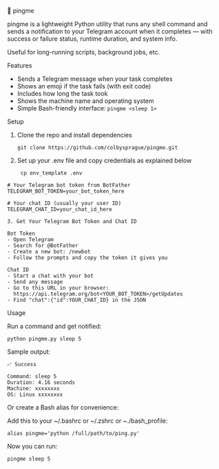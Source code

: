 📍 pingme

pingme is a lightweight Python utility that runs any shell command and sends a notification to your Telegram account when it completes — with success or failure status, runtime duration, and system info.

Useful for long-running scripts, background jobs, etc. 

Features

- Sends a Telegram message when your task completes
- Shows an emoji if the task fails (with exit code)
- Includes how long the task took
- Shows the machine name and operating system
- Simple Bash-friendly interface: ```pingme <sleep 1>```

Setup

1. Clone the repo and install dependencies

   ```git clone https://github.com/colbysprague/pingme.git```

2. Set up your .env file and copy credentials as explained below

   ``` cp env_template .env```
```
# Your Telegram bot token from BotFather
TELEGRAM_BOT_TOKEN=your_bot_token_here

# Your chat ID (usually your user ID)
TELEGRAM_CHAT_ID=your_chat_id_here

3. Get Your Telegram Bot Token and Chat ID

Bot Token
- Open Telegram
- Search for @BotFather
- Create a new bot: /newbot
- Follow the prompts and copy the token it gives you

Chat ID
- Start a chat with your bot
- Send any message
- Go to this URL in your browser:  
  https://api.telegram.org/bot<YOUR_BOT_TOKEN>/getUpdates
- Find "chat":{"id":YOUR_CHAT_ID} in the JSON

```

Usage

Run a command and get notified:

```python pingme.py sleep 5``` 

Sample output: 

```
✅ Success

Command: sleep 5
Duration: 4.16 seconds
Machine: xxxxxxxx
OS: Linux xxxxxxxx
```

Or create a Bash alias for convenience:

Add this to your ~/.bashrc or ~/.zshrc or ~./bash_profile:

```alias pingme='python /full/path/to/ping.py'```

Now you can run:

```pingme sleep 5```
